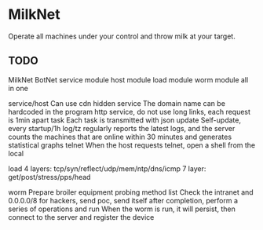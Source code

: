 # MilkNet

Operate all machines under your control and throw milk at your target.

## TODO

MilkNet BotNet
service module
host module
load module
worm module
all in one

service/host
Can use cdn hidden service
The domain name can be hardcoded in the program
http service, do not use long links, each request is 1min apart
task Each task is transmitted with json
update Self-update, every startup/1h
log/tz regularly reports the latest logs, and the server counts the machines that are online within 30 minutes and generates statistical graphs
telnet When the host requests telnet, open a shell from the local

load
4 layers: tcp/syn/reflect/udp/mem/ntp/dns/icmp
7 layer: get/post/stress/pps/head

worm
Prepare broiler equipment probing method list
Check the intranet and 0.0.0.0/8 for hackers, send poc, send itself after completion, perform a series of operations and run
When the worm is run, it will persist, then connect to the server and register the device
